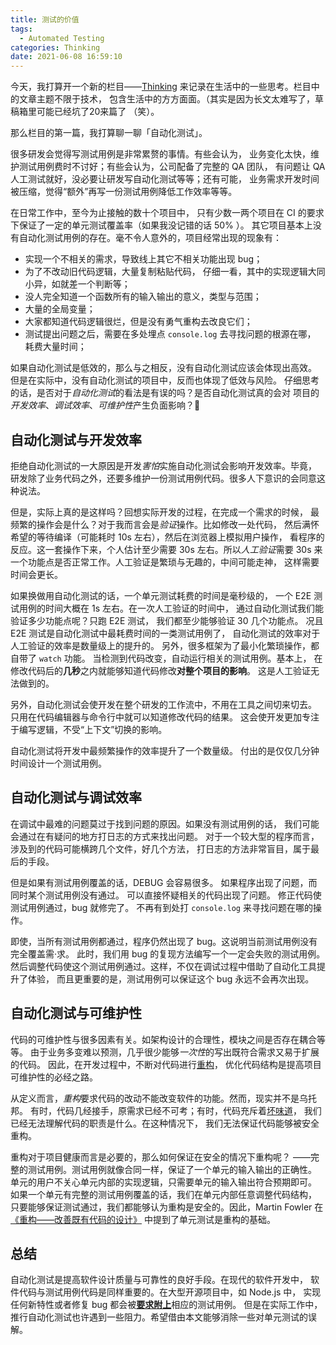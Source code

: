 ```yaml
---
title: 测试的价值
tags:
  - Automated Testing
categories: Thinking
date: 2021-06-08 16:59:10
---
```



今天，我打算开一个新的栏目——[Thinking](/categories/Thinking)
来记录在生活中的一些思考。栏目中的文章主题不限于技术，
包含生活中的方方面面。（其实是因为长文太难写了，草稿箱里可能已经坑了20来篇了
（笑）。

那么栏目的第一篇，我打算聊一聊「自动化测试」。

<!--more-->

很多研发会觉得写测试用例是非常累赘的事情。有些会认为，
业务变化太快，维护测试用例费时不讨好；有些会认为，公司配备了完整的 QA 团队，
有问题让 QA 人工测试就好，没必要让研发写自动化测试等等；还有可能，
业务需求开发时间被压缩，觉得“额外”再写一份测试用例降低工作效率等等。

在日常工作中，至今为止接触的数十个项目中，
只有少数一两个项目在 CI 的要求下保证了一定的单元测试覆盖率（如果我没记错的话 50% ）。
其它项目基本上没有自动化测试用例的存在。毫不令人意外的，项目经常出现的现象有：

- 实现一个不相关的需求，导致线上其它不相关功能出现 bug；
- 为了不改动旧代码逻辑，大量复制粘贴代码，
  仔细一看，其中的实现逻辑大同小异，如就差一个判断等；
- 没人完全知道一个函数所有的输入输出的意义，类型与范围；
- 大量的全局变量；
- 大家都知道代码逻辑很烂，但是没有勇气重构去改良它们；
- 测试提出问题之后，需要在多处埋点 `console.log` 去寻找问题的根源在哪，
  耗费大量时间；

如果自动化测试是低效的，那么与之相反，没有自动化测试应该会体现出高效。
但是在实际中，没有自动化测试的项目中，反而也体现了低效与风险。
仔细思考的话，是否对于*自动化测试*的看法是有误的吗？是否自动化测试真的会对
项目的*开发效率*、*调试效率*、*可维护性*产生负面影响？🤔

## 自动化测试与开发效率

拒绝自动化测试的一大原因是开发*害怕*实施自动化测试会影响开发效率。毕竟，
研发除了业务代码之外，还要多维护一份测试用例代码。很多人下意识的会同意这种说法。

但是，实际上真的是这样吗？回想实际开发的过程，在完成一个需求的时候，
最频繁的操作会是什么？对于我而言会是*验证*操作。比如修改一处代码，
然后满怀希望的等待编译（可能耗时 10s 左右），然后在浏览器上模拟用户操作，
看程序的反应。这一套操作下来，个人估计至少需要 30s 左右。所以*人工验证*需要
30s 来一个功能点是否正常工作。人工验证是繁琐与无趣的，中间可能走神，
这样需要时间会更长。

如果换做用自动化测试的话，一个单元测试耗费的时间是毫秒级的，
一个 E2E 测试用例的时间大概在 1s 左右。在一次人工验证的时间中，
通过自动化测试我们能验证多少功能点呢？只跑 E2E 测试，
我们都至少能够验证 30 几个功能点。
况且 E2E 测试是自动化测试中最耗费时间的一类测试用例了，
自动化测试的效率对于人工验证的效率是数量级上的提升的。
另外，很多框架为了最小化繁琐操作，都自带了 `watch` 功能。
当检测到代码改变，自动运行相关的测试用例。基本上，
在修改代码后的**几秒**之内就能够知道代码修改**对整个项目的影响**。
这是人工验证无法做到的。

另外，自动化测试会使开发在整个研发的工作流中，不用在工具之间切来切去。
只用在代码编辑器与命令行中就可以知道修改代码的结果。
这会使开发更加专注于编写逻辑，不受“上下文”切换的影响。

自动化测试将开发中最频繁操作的效率提升了一个数量级。
付出的是仅仅几分钟时间设计一个测试用例。

## 自动化测试与调试效率

在调试中最难的问题莫过于找到问题的原因。如果没有测试用例的话，
我们可能会通过在有疑问的地方打日志的方式来找出问题。
对于一个较大型的程序而言，涉及到的代码可能横跨几个文件，好几个方法，
打日志的方法非常盲目，属于最后的手段。

但是如果有测试用例覆盖的话，DEBUG 会容易很多。
如果程序出现了问题，而同时某个测试用例没有通过。
可以直接怀疑相关的代码出现了问题。
修正代码使测试用例通过，bug 就修完了。
不再有到处打 `console.log` 来寻找问题在哪的操作。

即使，当所有测试用例都通过，程序仍然出现了 bug。这说明当前测试用例没有完全覆盖需·求。
此时，我们用 bug 的复现方法编写一个一定会失败的测试用例。
然后调整代码使这个测试用例通过。这样，不仅在调试过程中借助了自动化工具提升了体验，
而且更重要的是，测试用例可以保证这个 bug 永远不会再次出现。

## 自动化测试与可维护性

代码的可维护性与很多因素有关。如架构设计的合理性，模块之间是否存在耦合等等。
由于业务多变难以预测，几乎很少能够*一次性*的写出既符合需求又易于扩展的代码。
因此，在开发过程中，不断对代码进行[重构][]，
优化代码结构是提高项目可维护性的必经之路。

从定义而言，*重构*要求代码的改动不能改变软件的功能。然而，现实并不是乌托邦。
有时，代码几经接手，原需求已经不可考；有时，代码充斥着[坏味道][]，
我们已经无法理解代码的职责是什么。在这种情况下，
我们无法保证代码能够被安全重构。

重构对于项目健康而言是必要的，那么如何保证在安全的情况下重构呢？
——完整的测试用例。测试用例就像合同一样，保证了一个单元的输入输出的正确性。
单元的用户不关心单元内部的实现逻辑，只需要单元的输入输出符合预期即可。
如果一个单元有完整的测试用例覆盖的话，我们在单元内部任意调整代码结构，
只要能够保证测试通过，我们都能够认为重构是安全的。因此，Martin Fowler
在[《重构——改善既有代码的设计》](https://book.douban.com/subject/33400354/)
中提到了单元测试是重构的基础。

## 总结

自动化测试是提高软件设计质量与可靠性的良好手段。在现代的软件开发中，
软件代码与测试用例代码是同样重要的。在大型开源项目中，如 Node.js 中，
实现任何新特性或者修复 bug 都会被[**要求附上**](https://github.com/nodejs/node/blob/master/doc/guides/contributing/pull-requests.md#step-6-test)相应的测试用例。
但是在实际工作中，推行自动化测试也许遇到一些阻力。希望借由本文能够消除一些对单元测试的误解。

[重构]: https://en.wikipedia.org/wiki/Code_refactoring
[坏味道]: https://blog.codinghorror.com/code-smells/
